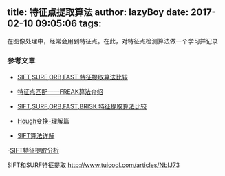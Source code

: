 title: 特征点提取算法
author: lazyBoy
date: 2017-02-10 09:05:06
tags:
---
<p id="div-border-left-green">在图像处理中，经常会用到特征点。在此，对特征点检测算法做一个学习并记录<p>

### 参考文章
- [SIFT,SURF,ORB,FAST 特征提取算法比较](http://blog.csdn.net/vonzhoufz/article/details/46461849)
- [特征点匹配——FREAK算法介绍 ](http://blog.csdn.net/lhanchao/article/details/52744514)
- [SIFT,SURF,ORB,FAST,BRISK 特征提取算法比较](http://blog.csdn.net/vonzhoufz/article/details/46594369)

- [Hough变换-理解篇](http://blog.csdn.net/abcjennifer/article/details/7448513)

- [SIFT算法详解 ](http://blog.csdn.net/pi9nc/article/details/23302075)

-[SIFT特征提取分析 ](http://blog.csdn.net/abcjennifer/article/details/7639681/)

SIFT和SURF特征提取
http://www.tuicool.com/articles/NbIJ73
